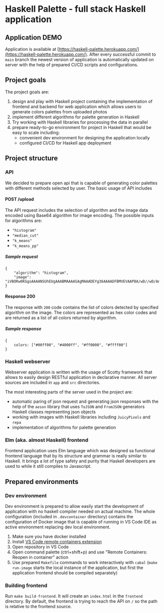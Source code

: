 # Haskell Palette - full stack Haskell application

## Application DEMO

Application is available at [https://haskell-palette.herokuapp.com/](https://haskell-palette.herokuapp.com/).
After every successful commit to `main` branch the newest version of application is automatically updated
on server with the help of prepared CI/CD scripts and configurations.

## Project goals

The project goals are:
1. design and play with Haskell project containing the implementation 
   of frontend and backend for web application which allows users to generate 
   colors palettes from uploaded photos
2. implement different algorithms for palette generation in Haskell
3. Try working with Haskell libraries for processing the data in parallel
4. prepare ready-to-go environment for project in Haskell that would be easy to scale including:
   - convenient dev environment for designing the application locally
   - configured CI/CD for Haskell app deployment

## Project structure

### API

We decided to prepare open api that is capable of generating color palettes with different 
methods selected by user. The basic usage of API includes

#### POST /upload

The API request includes the selection of algorithm and the image data encoded using Base64 algorithm
for image encoding.
The possible inputs for algorithms are:
- `"histogram"`
- `"median_cut"`
- `"k_means"`
- `"k_means_pp"`

##### Sample request
```
{
    "algorithm": "histogram",
    "image": "iVBORw0KGgoAAAANSUhEUgAAABMAAAASAgMAAADEYg36AAAADFBMVEVAAP8A/wD//wD/AABSvgk5AAAAIUlEQVR4nGNgYAgNDWEgg0wNYfj//+qqFUDyFQ7yFyoJADGDK+gsHi98AAAAAElFTkSuQmCC"
}
```

#### Response 200

The response with `200` code contains the list of colors detected by specified algorithm on the image.
The colors are represented as hex color codes and are returned as a list of all colors returned by algorithm. 

##### Sample response
```
{
    colors: ["#00ff00", "#4000ff", "#ff0000", "#ffff00"]
}
```

### Haskell webserver

Webserver application is written with the usage of Scotty framework that allows to easily design 
RESTful application in declarative manner. All server sources are included in `app` and `src` directories.

The most interesting parts of the server used in the project are: 
- automatic paring of json request and generating json responses with the help of the `aeson` library
  that uses `ToJSON` and `FromJSON` generators Haskell classes representing json objects
- working with images with Haskell libraries including `JuicyPixels` and `repa`
- implementation of algorithms for palette generation

### Elm (aka. almost Haskell) frontend

Frontend application uses Elm language which was designed sa functional frontend language
that by its structure and grammar is really similar to Haskell. It brings a lot of type safety
and purity that Haskell developers are used to while it still compiles to Javascript.

## Prepared environments

### Dev environment

Dev environment is prepared to allow easily start the development of application with no haskell
compiler needed on actual machine. The whole configuration (included in `.devcontainer` directory)
contains the configuration of Docker image that is capable of running in VS Code IDE as active 
environment replacing dev local environment.

1. Make sure you have docker installed
2. Install [VS Code remote containers extension](https://marketplace.visualstudio.com/items?itemName=ms-vscode-remote.remote-containers)
3. Open repository in VS Code
4. Open command palette (ctrl+shift+p) and use "Remote Containers: Reopen in container" action
5. Use prepared `Makefile` commands to work interactively with `cabal` (`make run-image` starts the local
   instance of the application, but first the application frontend should be compiled separately)

### Building frontend

Run `make build-frontend`. It will create an `index.html` in the `frontend` directory.
By default, the frontend is trying to reach the API on `/` so the path is relative to the frontend source.

